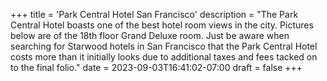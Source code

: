 +++
title = 'Park Central Hotel San Francisco'
description = "The Park Central Hotel boasts one of the best hotel room views in the city. Pictures below are of the 18th floor Grand Deluxe room. Just be aware when searching for Starwood hotels in San Francisco that the Park Central Hotel costs more than it initially looks due to additional taxes and fees tacked on to the final folio."
date = 2023-09-03T16:41:02-07:00
draft = false
+++
